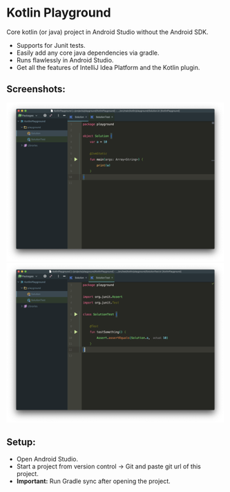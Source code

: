 # Kotlin Playground

Core kotlin (or java) project in Android Studio without the Android SDK.

- Supports for Junit tests.
- Easily add any core java dependencies via gradle.
- Runs flawlessly in Android Studio.
- Get all the features of IntelliJ Idea Platform and the Kotlin plugin.

## Screenshots:
![](screenshots/Solution.png)
![](screenshots/SolutionTest.png)


## Setup:
- Open Android Studio.
- Start a project from version control → Git and paste git url of this project.
- **Important:** Run Gradle sync after opening the project.